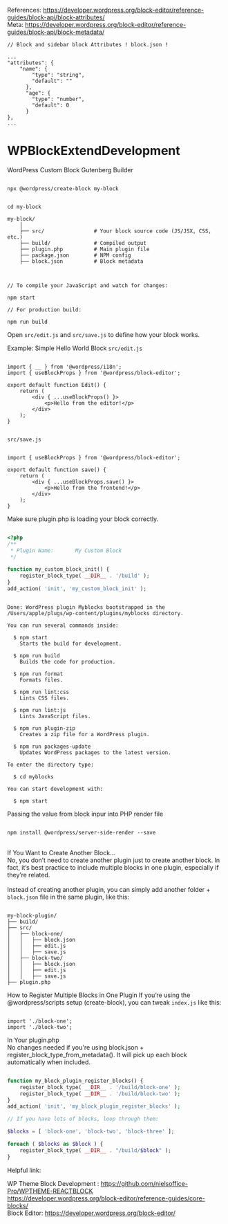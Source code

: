 References: https://developer.wordpress.org/block-editor/reference-guides/block-api/block-attributes/
<br>Meta: https://developer.wordpress.org/block-editor/reference-guides/block-api/block-metadata/

```
// Block and sidebar block Attributes ! block.json ! 

...
"attributes": {
    "name": {
        "type": "string",
        "default": ""
      },
      "age": {
        "type": "number",
        "default": 0
      }
},
...

```

# WPBlockExtendDevelopment
WordPress Custom Block Gutenberg Builder 

```

npx @wordpress/create-block my-block

```

```

cd my-block

my-block/
    │
    ├── src/                # Your block source code (JS/JSX, CSS, etc.)
    ├── build/              # Compiled output
    ├── plugin.php          # Main plugin file
    ├── package.json        # NPM config
    ├── block.json          # Block metadata


```

```

// To compile your JavaScript and watch for changes:

npm start

```

```
// For production build:

npm run build

```


Open ``` src/edit.js ``` and  ``` src/save.js ``` to define how your block works.

Example: Simple Hello World Block
``` src/edit.js ```

```JS

import { __ } from '@wordpress/i18n';
import { useBlockProps } from '@wordpress/block-editor';

export default function Edit() {
    return (
        <div { ...useBlockProps() }>
            <p>Hello from the editor!</p>
        </div>
    );
}

````

```

src/save.js

```

```JS

import { useBlockProps } from '@wordpress/block-editor';

export default function save() {
    return (
        <div { ...useBlockProps.save() }>
            <p>Hello from the frontend!</p>
        </div>
    );
}

```


Make sure plugin.php is loading your block correctly.

```PHP

<?php
/**
 * Plugin Name:       My Custom Block
 */

function my_custom_block_init() {
    register_block_type( __DIR__ . '/build' );
}
add_action( 'init', 'my_custom_block_init' );

```


```

Done: WordPress plugin Myblocks bootstrapped in the /Users/apple/plugs/wp-content/plugins/myblocks directory.

You can run several commands inside:

  $ npm start
    Starts the build for development.

  $ npm run build
    Builds the code for production.

  $ npm run format
    Formats files.

  $ npm run lint:css
    Lints CSS files.

  $ npm run lint:js
    Lints JavaScript files.

  $ npm run plugin-zip
    Creates a zip file for a WordPress plugin.

  $ npm run packages-update
    Updates WordPress packages to the latest version.

To enter the directory type:

  $ cd myblocks

You can start development with:

  $ npm start

```



Passing the value from block inpur into PHP render file 

```

npm install @wordpress/server-side-render --save

```

<br>If You Want to Create Another Block…
<br>No, you don’t need to create another plugin just to create another block. In fact, it’s best practice to include multiple blocks in one plugin, especially if they’re related.
<br>
<br>Instead of creating another plugin, you can simply add another folder + ``` block.json ``` file in the same plugin, like this:
<br>

```

my-block-plugin/
├── build/
├── src/
│   ├── block-one/
│   │   ├── block.json
│   │   ├── edit.js
│   │   ├── save.js
│   ├── block-two/
│   │   ├── block.json
│   │   ├── edit.js
│   │   ├── save.js
├── plugin.php

```

How to Register Multiple Blocks in One Plugin
If you’re using the @wordpress/scripts setup (create-block), you can tweak ``` index.js ``` like this:

```

import './block-one';
import './block-two';

```


In Your plugin.php
<br>No changes needed if you're using block.json + register_block_type_from_metadata(). It will pick up each block automatically when included.

```PHP

function my_block_plugin_register_blocks() {
    register_block_type( __DIR__ . '/build/block-one' );
    register_block_type( __DIR__ . '/build/block-two' );
}
add_action( 'init', 'my_block_plugin_register_blocks' );


```

```PHP
// If you have lots of blocks, loop through them:

$blocks = [ 'block-one', 'block-two', 'block-three' ];

foreach ( $blocks as $block ) {
    register_block_type( __DIR__ . "/build/$block" );
}

```


Helpful link: 

WP Theme Block Development : https://github.com/nielsoffice-Pro/WPTHEME-REACTBLOCK
<br> https://developer.wordpress.org/block-editor/reference-guides/core-blocks/
<br> Block Editor: https://developer.wordpress.org/block-editor/
